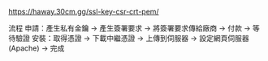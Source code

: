 https://haway.30cm.gg/ssl-key-csr-crt-pem/

流程
申請：產生私有金鑰 -> 產生簽署要求 -> 將簽署要求傳給廠商 -> 付款 -> 等待驗證
安裝：取得憑證 -> 下載中繼憑證 -> 上傳到伺服器 -> 設定網頁伺服器(Apache) -> 完成